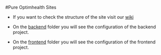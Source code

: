 #Pure Optimhealth Sites

* If you want to check the structure of the site visit our [wiki]()

* On the [backend](https://github.com/) folder you will see the configuration of the backend project.

* On the [frontend](https://github.com/) folder you will see the configuration of the frontend project.






